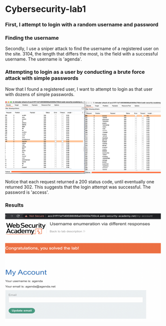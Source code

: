 # Cybersecurity-lab1

### First, I attempt to login with a random username and password

### Finding the username
Secondly, I use a sniper attack to find the username of a registered user on the site.
3104, the length that differs the most, is the field with a successful username. The username is 'agenda'.

### Attempting to login as a user by conducting a brute force attack with simple passwords
Now that I found a registered user, I want to attempt to login as that user with dozens of simple passwords.

![Sniper Attack to find username](https://github.com/Lanelle1398/Cybersecurity-assignments/blob/main/Screen%20Shot%202021-08-23%20at%2011.02.29%20PM.png?raw=true)

Notice that each request returned a 200 status code, until eventually one returned 302. This suggests that the login attempt was successful. The password is 'access'.

### Results

<img src="https://github.com/Lanelle1398/Cybersecurity-assignments/blob/main/Screen%20Shot%202021-08-23%20at%2010.59.01%20PM.png?raw=true" width="650" height="350" />

